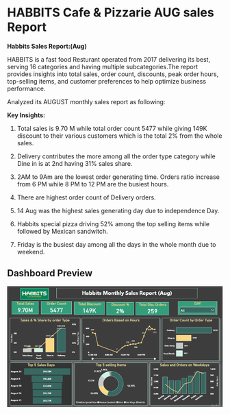 # HABBITS Cafe & Pizzarie AUG sales Report

**Habbits Sales Report:(Aug)**

HABBITS is a fast food Resturant operated from 2017 delivering its best, serving 16 categories and  having multiple subcategories.The report provides insights into total sales, order count, discounts, peak order hours, top-selling items, and customer preferences to help optimize business performance.

Analyzed its AUGUST monthly sales report as following:

**Key Insights:**

1. Total sales is 9.70 M while total order count 5477 while giving 149K discount to their  various customers which is the total 2% from the whole sales.

2. Delivery contributes the more among all the order type category while Dine in is at 2nd having 31% sales share.
 
3. 2AM to 9Am are the lowest order generating time. Orders ratio increase from 6 PM  while 8 PM to 12 PM are the busiest hours.

4. There are highest order count of Delivery orders.

5. 14 Aug was the highest sales generating day due to independence Day.

6. Habbits special pizza driving 52% among the top selling items while followed by Mexican sandwitch.

7. Friday is the busiest day among all the days in the whole month due to weekend.


## Dashboard Preview
![Dashboard Preview](https://github.com/Humna241/HABBITS-Cafe-Pizzarie-AUG-sales-Report/blob/main/HABBBITS%20sales%20report%20AUG.PNG)

